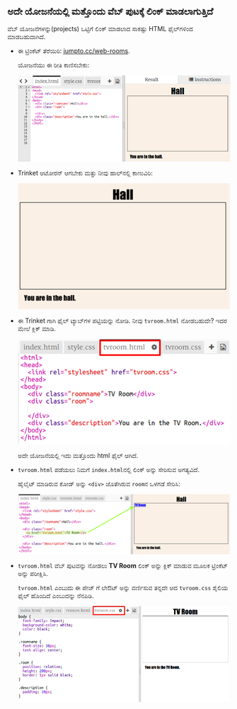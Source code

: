 ## ಅದೇ ಯೋಜನೆಯಲ್ಲಿ ಮತ್ತೊಂದು ವೆಬ್ ಪುಟಕ್ಕೆ ಲಿಂಕ್ ಮಾಡಲಾಗುತ್ತಿದೆ

ವೆಬ್ ಯೋಜನೆಗಳನ್ನು(projects) ಒಟ್ಟಿಗೆ ಲಿಂಕ್ ಮಾಡಲಾದ ಸಾಕಷ್ಟು HTML ಫೈಲ್‌ಗಳಿಂದ ಮಾಡಬಹುದಾಗಿದೆ.

+ ಈ ಟ್ರಿಂಕೆಟ್ ತೆರೆಯಿರಿ: <a href="https://trinket.io/html/f1486ddb24" target="_blank">jumpto.cc/web-rooms</a>.
    
    ಯೋಜನೆಯು ಈ ರೀತಿ ಕಾಣಿಸಬೇಕು:
    
    ![screenshot](images/rooms-starter.png)

+ Trinket ಆಟೋರನ್ ಆಗಬೇಕು ಮತ್ತು ನೀವು ಹಾಲ್‌ನಲ್ಲಿ ಕಾಣುವಿರಿ:
    
    ![screenshot](images/rooms-hall-start.png)

+ ಈ Trinket ಗಾಗಿ ಫೈಲ್ ಟ್ಯಾಬ್‌ಗಳ ಪಟ್ಟಿಯನ್ನು ನೋಡಿ. ನೀವು `tvroom.html` ನೋಡಬಹುದೇ? ಇದರ ಮೇಲೆ ಕ್ಲಿಕ್ ಮಾಡಿ.
    
    ![screenshot](images/rooms-tvroom-html.png)
    
    ಅದೇ ಯೋಜನೆಯಲ್ಲಿ ಇದು ಮತ್ತೊಂದು html ಫೈಲ್ ಆಗಿದೆ.

+ `tvroom.html` ಪಡೆಯಲು ನಿಮಗೆ `index.html`ನಲ್ಲಿ ಲಿಂಕ್ ಅನ್ನು ಸೇರಿಸುವ ಅಗತ್ಯವಿದೆ.
    
    ಹೈಲೈಟ್ ಮಾಡಿರುವ ಕೋಡ್ ಅನ್ನು `<div>` ಜೊತೆಗಿರುವ `room`ನ ಒಳಗಡೆ ಸೇರಿಸಿ:
    
    ![screenshot](images/rooms-link-tvroom.png)

+ `tvroom.html` ವೆಬ್ ಪುಟವನ್ನು ನೋಡಲು **TV Room** ಲಿಂಕ್ ಅನ್ನು ಕ್ಲಿಕ್ ಮಾಡುವ ಮೂಲಕ ಟ್ರಿಂಕೆಟ್ ಅನ್ನು ಪರೀಕ್ಷಿಸಿ.
    
    `tvroom.html` ಎಂಬುದು ಈ ಪೇಜ್ ಗೆ ಲೇಔಟ್ ಅನ್ನು ವರ್ಣಿಸುವ ತನ್ನದೇ ಆದ `tvroom.css` ಶೈಲಿಯ ಫೈಲ್ ಹೊಂದಿದೆ ಎಂಬುದನ್ನು ನೆನಪಿಡಿ.
    
    ![screenshot](images/rooms-tvroom-unstyled.png)